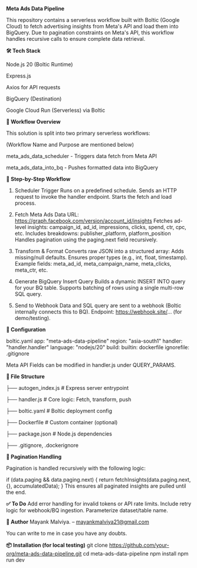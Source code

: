 **Meta Ads Data Pipeline**


This repository contains a serverless workflow built with Boltic (Google Cloud) to fetch advertising insights from Meta's API and load them into BigQuery. Due to pagination constraints on Meta's API, this workflow handles recursive calls to ensure complete data retrieval.

**🛠 Tech Stack**


Node.js 20 (Boltic Runtime)


Express.js


Axios for API requests


BigQuery (Destination)


Google Cloud Run (Serverless) via Boltic

**📁 Workflow Overview**


This solution is split into two primary serverless workflows:

(Workflow Name	and Purpose are mentioned below)


meta_ads_data_scheduler	- Triggers data fetch from Meta API

meta_ads_data_into_bq	- Pushes formatted data into BigQuery

**🚀 Step-by-Step Workflow**

1. Scheduler Trigger
Runs on a predefined schedule.
Sends an HTTP request to invoke the handler endpoint.
Starts the fetch and load process.

2. Fetch Meta Ads Data
URL: https://graph.facebook.com/version/account_id/insights
Fetches ad-level insights: campaign_id, ad_id, impressions, clicks, spend, ctr, cpc, etc.
Includes breakdowns: publisher_platform, platform_position
Handles pagination using the paging.next field recursively.

3. Transform & Format
Converts raw JSON into a structured array:
Adds missing/null defaults.
Ensures proper types (e.g., int, float, timestamp).
Example fields: meta_ad_id, meta_campaign_name, meta_clicks, meta_ctr, etc.

4. Generate BigQuery Insert Query
Builds a dynamic INSERT INTO query for your BQ table.
Supports batching of rows using a single multi-row SQL query.

5. Send to Webhook
Data and SQL query are sent to a webhook (Boltic internally connects this to BQ).
Endpoint: https://webhook.site/... (for demo/testing).

**🔧 Configuration**

boltic.yaml
app: "meta-ads-data-pipeline"
region: "asia-south1"
handler: "handler.handler"
language: "nodejs/20"
build:
  builtin: dockerfile
  ignorefile: .gitignore
  
Meta API Fields can be modified in handler.js under QUERY_PARAMS.

**📂 File Structure**

├── autogen_index.js        # Express server entrypoint


├── handler.js              # Core logic: Fetch, transform, push


├── boltic.yaml             # Boltic deployment config


├── Dockerfile              # Custom container (optional)


├── package.json            # Node.js dependencies


├── .gitignore, .dockerignore

**🔁 Pagination Handling**

Pagination is handled recursively with the following logic:

if (data.paging && data.paging.next) {
  return fetchInsights(data.paging.next, {}, accumulatedData);
}
This ensures all paginated insights are pulled until the end.


**✅ To Do**
 Add error handling for invalid tokens or API rate limits.
 Include retry logic for webhook/BQ ingestion.
Parameterize dataset/table name.

**👤 Author**
Mayank Malviya. – mayankmalviya21@gmail.com

You can write to me in case you have any doubts.

**📦 Installation (for local testing)**
git clone https://github.com/your-org/meta-ads-data-pipeline.git
cd meta-ads-data-pipeline
npm install
npm run dev



